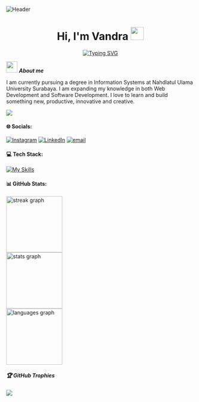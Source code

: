 ![Header](https://capsule-render.vercel.app/api?type=waving&height=175&color=gradient&customColorList=2&t&section=header)

<h1 align="center"><b>Hi, I'm Vandra </b><img src="https://media.giphy.com/media/hvRJCLFzcasrR4ia7z/giphy.gif" width="35"></h1>

<div align="center">
  <a href="https://git.io/typing-svg"><img src="https://readme-typing-svg.demolab.com?font=Fira+Code&weight=600&size=25&pause=1000&color=FFFFFFFF&background=none&center=true&width=435&lines=Aspiring+Full-Stack+Developer+" alt="Typing SVG" /></a>
</div>

<img src="https://media.giphy.com/media/ObNTw8Uzwy6KQ/giphy.gif" width="30px">&nbsp;***About me***

I am currently pursuing a degree in Information Systems at Nahdlatul Ulama University Surabaya. I am expanding my knowledge in both Web Development and Software Development. I love to learn and build something new, productive, innovative and creative.

![](https://komarev.com/ghpvc/?username=novandrawichdafarun&color=red)

#### 🌐 Socials:
[![Instagram](https://img.shields.io/badge/Instagram-%23E4405F.svg?logo=Instagram&logoColor=white)](https://instagram.com/@wichdafar) [![LinkedIn](https://img.shields.io/badge/LinkedIn-%230077B5.svg?logo=linkedin&logoColor=white)](https://www.linkedin.com/in/novandra-wichda-farun-4676ba331/) [![email](https://img.shields.io/badge/Email-D14836?logo=gmail&logoColor=white)](mailto:vandrasurabaya@gmail.com) 

#### 💻 Tech Stack:
[![My Skills](https://skillicons.dev/icons?i=html,css,bootstrap,sass,js,nodejs,react,php,mysql,laravel,java,git,figma,arduino&theme=light&perline=10)](https://skillicons.dev)

#### 📊 GitHub Stats:
  <img src="https://streak-stats.demolab.com?user=novandrawichdafarun&locale=en&mode=daily&theme=radical&hide_border=true&border_radius=5&order=3" height="150" alt="streak graph" /> <br>
  <img src="https://github-readme-stats.vercel.app/api?username=novandrawichdafarun&hide_title=false&hide_rank=false&show_icons=true&include_all_commits=true&count_private=true&disable_animations=false&theme=radical&locale=en&hide_border=true&order=1" height="150" alt="stats graph" /> <br>
  <img src="https://github-readme-stats.vercel.app/api/top-langs?username=novandrawichdafarun&locale=en&hide_title=false&layout=compact&card_width=320&langs_count=5&theme=radical&hide_border=true&order=2" height="150" alt="languages graph" /> <br>


##### 🏆 GitHub Trophies
![](https://github-profile-trophy.vercel.app/?username=novandrawichdafarun&theme=radical&no-frame=true&no-bg=true&margin-w=4)

